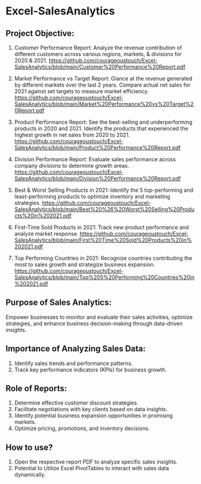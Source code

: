# Excel-SalesAnalytics

## Project Objective: ##
1) Customer Performance Report: Analyze the revenue contribution of different customers across various regions, markets, & divisions for 2020 & 2021.
https://github.com/courageoustouch/Excel-SalesAnalytics/blob/main/Customer%20Performance%20Report.pdf

2) Market Performance vs Target Report: Glance at the revenue generated by different markets over the last 2 years. Compare actual net sales for 2021 against set targets to measure market efficiency.
https://github.com/courageoustouch/Excel-SalesAnalytics/blob/main/Market%20Performance%20vs%20Target%20Report.pdf

3) Product Performance Report: See the best-selling and underperforming products in 2020 and 2021. Identify the products that experienced the highest growth in net sales from 2020 to 2021.
https://github.com/courageoustouch/Excel-SalesAnalytics/blob/main/Product%20Performance%20Report.pdf

4) Division Performance Report: Evaluate sales performance across company divisions to determine growth areas.
https://github.com/courageoustouch/Excel-SalesAnalytics/blob/main/Division%20Performance%20Report.pdf

5) Best & Worst Selling Products in 2021: Identify the 5 top-performing and least-performing products to optimize inventory and marketing strategies.
https://github.com/courageoustouch/Excel-SalesAnalytics/blob/main/Best%20%26%20Worst%20Selling%20Products%20in%202021.pdf

6) First-Time Sold Products in 2021: Track new product performance and analyze market response.
https://github.com/courageoustouch/Excel-SalesAnalytics/blob/main/First%20Time%20Sold%20Products%20in%202021.pdf

7) Top Performing Countries in 2021: Recognize countries contributing the most to sales growth and strategize business expansion.
https://github.com/courageoustouch/Excel-SalesAnalytics/blob/main/Top%205%20Performing%20Countries%20in%202021.pdf

## Purpose of Sales Analytics: ##
Empower businesses to monitor and evaluate their sales activities, optimize strategies, and enhance business decision-making through data-driven insights.

## Importance of Analyzing Sales Data: ##
1) Identify sales trends and performance patterns.
2) Track key performance indicators (KPIs) for business growth.

## Role of Reports: ##
1) Determine effective customer discount strategies.
2) Facilitate negotiations with key clients based on data insights.
3) Identify potential business expansion opportunities in promising markets.
4) Optimize pricing, promotions, and inventory decisions.

## How to use? ##
1) Open the respective report PDF to analyze specific sales insights.
2) Potential to Utilize Excel PivotTables to interact with sales data dynamically.
